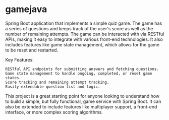 # gamejava

Spring Boot application that implements a simple quiz game. The game has a series of questions and keeps track of the user's score as well as the number of remaining attempts. The game can be interacted with via RESTful APIs, making it easy to integrate with various front-end technologies. It also includes features like game state management, which allows for the game to be reset and restarted.

Key Features:

    RESTful API endpoints for submitting answers and fetching questions.
    Game state management to handle ongoing, completed, or reset game states.
    Score tracking and remaining attempt tracking.
    Easily extendable question list and logic.

This project is a great starting point for anyone looking to understand how to build a simple, but fully functional, game service with Spring Boot. It can also be extended to include features like multiplayer support, a front-end interface, or more complex scoring algorithms.
